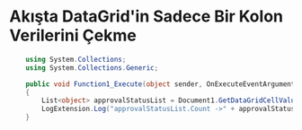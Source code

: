 # Akışta DataGrid'in Sadece Bir Kolon Verilerini Çekme

```csharp
    using System.Collections;
    using System.Collections.Generic;

    public void Function1_Execute(object sender, OnExecuteEventArguments args)
    {
        List<object> approvalStatusList = Document1.GetDataGridCellValues("DataGrid1", "approvalStatus");
        LogExtension.Log("approvalStatusList.Count ->" + approvalStatusList.Count, args.Context);
    }
```
